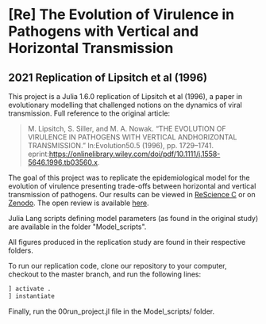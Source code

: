 # [Re] The Evolution of Virulence in Pathogens with Vertical and Horizontal Transmission

## 2021 Replication of Lipsitch et al (1996)

This project is a Julia 1.6.0 replication of Lipsitch et al (1996), a paper in evolutionary modelling that challenged notions on the dynamics of viral transmission. Full reference to the original article:

> M. Lipsitch, S. Siller, and M. A. Nowak. “THE EVOLUTION OF VIRULENCE IN PATHOGENS WITH VERTICAL ANDHORIZONTAL TRANSMISSION.” In:Evolution50.5 (1996), pp. 1729–1741. eprint:https://onlinelibrary.wiley.com/doi/pdf/10.1111/j.1558-5646.1996.tb03560.x.

The goal of this project was to replicate the epidemiological model for the evolution of virulence presenting trade-offs between horizontal and vertical transmission of pathogens. Our results can be viewed in [ReScience C](https://rescience.github.io/bibliography/Dhane_2021.html) or on [Zenodo](https://zenodo.org/record/5722853#.YZ62ZS3b3-Y). The open review is available [here](https://github.com/ReScience/submissions/issues/56#issuecomment-977556264).

Julia Lang scripts defining model parameters (as found in the original study) are available in the folder "Model_scripts".

All figures produced in the replication study are found in their respective folders.

To run our replication code, clone our repository to your computer, checkout to the master branch, and run the following lines:

``` julia
] activate .
] instantiate
```

Finally, run the 00run_project.jl file in the Model_scripts/ folder.
